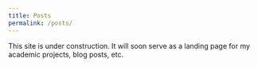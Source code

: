 ```yaml
---
title: Posts
permalink: /posts/
---
```


This site is under construction. It will soon serve as a landing page for my academic projects, blog posts, etc.
